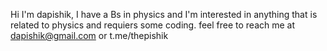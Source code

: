 Hi I'm dapishik, I have a Bs in physics and I'm interested in anything that is related to physics and requiers some coding.
feel free to reach me at dapishik@gmail.com or t.me/thepishik 
<!---
dapishik/dapishik is a ✨ special ✨ repository because its `README.md` (this file) appears on your GitHub profile.
You can click the Preview link to take a look at your changes.
--->
